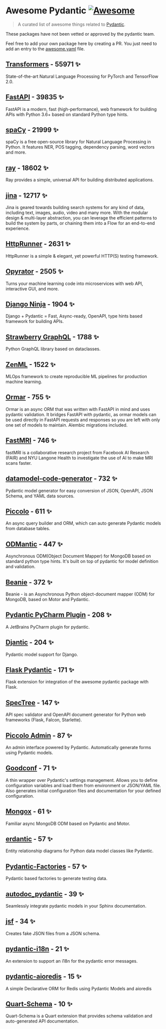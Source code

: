 # Awesome Pydantic [![Awesome](https://awesome.re/badge-flat.svg)](https://github.com/sindresorhus/awesome)

> A curated list of awesome things related to [Pydantic](https://pydantic-docs.helpmanual.io/).

These packages have not been vetted or approved by the pydantic team.

Feel free to add your own package here by creating a PR. You just need to add an entry to the [awesome.yaml](./awesome.yaml) file.


## [Transformers](https://github.com/huggingface/transformers) - 55971 ✨

State-of-the-art Natural Language Processing for PyTorch and TensorFlow 2.0.

## [FastAPI](https://github.com/tiangolo/fastapi) - 39835 ✨

FastAPI is a modern, fast (high-performance), web framework for building APIs with Python 3.6+ based on standard Python type hints.

## [spaCy](https://github.com/explosion/spaCy) - 21999 ✨

spaCy is a free open-source library for Natural Language Processing in Python. It features NER, POS tagging, dependency parsing, word vectors and more.

## [ray](https://github.com/ray-project/ray) - 18602 ✨

Ray provides a simple, universal API for building distributed applications.

## [jina](https://github.com/jina-ai/jina) - 12717 ✨

Jina is geared towards building search systems for any kind of data, including text, images, audio, video and many more. With the modular design & multi-layer abstraction, you can leverage the efficient patterns to build the system by parts, or chaining them into a Flow for an end-to-end experience.

## [HttpRunner](https://github.com/httprunner/httprunner) - 2631 ✨

HttpRunner is a simple & elegant, yet powerful HTTP(S) testing framework.

## [Opyrator](https://github.com/ml-tooling/opyrator) - 2505 ✨

Turns your machine learning code into microservices with web API, interactive GUI, and more.

## [Django Ninja](https://github.com/vitalik/django-ninja) - 1904 ✨

Django + Pydantic = Fast, Async-ready, OpenAPI, type hints based framework for building APIs.

## [Strawberry GraphQL](https://github.com/strawberry-graphql/strawberry) - 1788 ✨

Python GraphQL library based on dataclasses.

## [ZenML](https://github.com/zenml-io/zenml) - 1522 ✨

MLOps framework to create reproducible ML pipelines for production machine learning.

## [Ormar](https://github.com/collerek/ormar) - 755 ✨

Ormar is an async ORM that was written with FastAPI in mind and uses pydantic validation. It bridges FastAPI with pydantic, as ormar models can be used directly in FastAPI requests and responses so you are left with only one set of models to maintain. Alembic migrations included.

## [FastMRI](https://github.com/facebookresearch/fastMRI) - 746 ✨

fastMRI is a collaborative research project from Facebook AI Research (FAIR) and NYU Langone Health to investigate the use of AI to make MRI scans faster.

## [datamodel-code-generator](https://github.com/koxudaxi/datamodel-code-generator) - 732 ✨

Pydantic model generator for easy conversion of JSON, OpenAPI, JSON Schema, and YAML data sources.

## [Piccolo](https://github.com/piccolo-orm/piccolo) - 611 ✨

An async query builder and ORM, which can auto generate Pydantic models from database tables.

## [ODMantic](https://github.com/art049/odmantic) - 447 ✨

Asynchronous ODM(Object Document Mapper) for MongoDB based on standard python type hints. It's built on top of pydantic for model definition and validation.

## [Beanie](https://github.com/roman-right/beanie) - 372 ✨

Beanie - is an Asynchronous Python object-document mapper (ODM) for MongoDB, based on Motor and Pydantic.

## [Pydantic PyCharm Plugin](https://github.com/koxudaxi/pydantic-pycharm-plugin) - 208 ✨

A JetBrains PyCharm plugin for pydantic.

## [Djantic](https://github.com/jordaneremieff/djantic) - 204 ✨

Pydantic model support for Django.

## [Flask Pydantic](https://github.com/bauerji/flask_pydantic) - 171 ✨

Flask extension for integration of the awesome pydantic package with Flask.

## [SpecTree](https://github.com/0b01001001/spectree) - 147 ✨

API spec validator and OpenAPI document generator for Python web frameworks (Flask, Falcon, Starlette).

## [Piccolo Admin](https://github.com/piccolo-orm/piccolo_admin) - 87 ✨

An admin interface powered by Pydantic. Automatically generate forms using Pydantic models.

## [Goodconf](https://github.com/lincolnloop/goodconf) - 71 ✨

A thin wrapper over Pydantic's settings management. Allows you to define configuration variables and load them from environment or JSON/YAML file. Also generates initial configuration files and documentation for your defined configuration.

## [Mongox](https://github.com/aminalaee/mongox) - 61 ✨

Familiar async MongoDB ODM based on Pydantic and Motor.

## [erdantic](https://github.com/drivendataorg/erdantic) - 57 ✨

Entity relationship diagrams for Python data model classes like Pydantic.

## [Pydantic-Factories](https://github.com/Goldziher/pydantic-factories) - 57 ✨

Pydantic based factories to generate testing data.

## [autodoc_pydantic](https://github.com/mansenfranzen/autodoc_pydantic) - 39 ✨

Seamlessly integrate pydantic models in your Sphinx documentation.

## [jsf](https://github.com/ghandic/jsf) - 34 ✨

Creates fake JSON files from a JSON schema.

## [pydantic-i18n](https://github.com/boardpack/pydantic-i18n) - 21 ✨

An extension to support an i18n for the pydantic error messages.

## [pydantic-aioredis](https://github.com/andrewthetechie/pydantic-aioredis) - 15 ✨

A simple Declarative ORM for Redis using Pydantic Models and aioredis

## [Quart-Schema](https://gitlab.com/pgjones/quart-schema) - 10 ✨

Quart-Schema is a Quart extension that provides schema validation and auto-generated API documentation.
